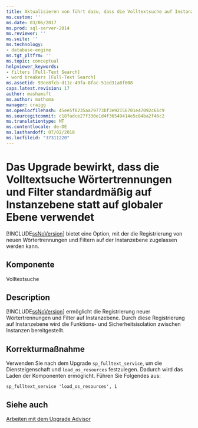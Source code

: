 ```yaml
---
title: Aktualisieren von führt dazu, dass die Volltextsuche auf Instanzebene und nicht auf globaler wörtertrennungen und Filter standardmäßig verwendet | Microsoft-Dokumentation
ms.custom: ''
ms.date: 03/06/2017
ms.prod: sql-server-2014
ms.reviewer: ''
ms.suite: ''
ms.technology:
- database-engine
ms.tgt_pltfrm: ''
ms.topic: conceptual
helpviewer_keywords:
- filters [Full-Text Search]
- word breakers [Full-Text Search]
ms.assetid: 93ee8fcb-d11c-49fa-8fac-51ed31a8f008
caps.latest.revision: 17
author: mashamsft
ms.author: mathoma
manager: craigg
ms.openlocfilehash: 45ee5f8235aa79773bf3e92156701e47092c61c9
ms.sourcegitcommit: c18fadce27f330e1d4f36549414e5c84ba2f46c2
ms.translationtype: MT
ms.contentlocale: de-DE
ms.lasthandoff: 07/02/2018
ms.locfileid: "37311220"
---
```

# <a name="upgrading-will-cause-full-text-search-to-use-instance-level-not-global-word-breakers-and-filters-by-default"></a>Das Upgrade bewirkt, dass die Volltextsuche Wörtertrennungen und Filter standardmäßig auf Instanzebene statt auf globaler Ebene verwendet
  [!INCLUDE[ssNoVersion](../../includes/ssnoversion-md.md)] bietet eine Option, mit der die Registrierung von neuen Wörtertrennungen und Filtern auf der Instanzebene zugelassen werden kann.  
  
## <a name="component"></a>Komponente  
 Volltextsuche  
  
## <a name="description"></a>Description  
 [!INCLUDE[ssNoVersion](../../includes/ssnoversion-md.md)] ermöglicht die Registrierung neuer Wörtertrennungen und Filter auf Instanzebene. Durch diese Registrierung auf Instanzebene wird die Funktions- und Sicherheitsisolation zwischen Instanzen bereitgestellt.  
  
## <a name="corrective-action"></a>Korrekturmaßnahme  
 Verwenden Sie nach dem Upgrade `sp_fulltext_service`, um die Diensteigenschaft und `load_os_resources` festzulegen. Dadurch wird das Laden der Komponenten ermöglicht. Führen Sie Folgendes aus:  
  
 `sp_fulltext_service 'load_os_resources', 1`  
  
## <a name="see-also"></a>Siehe auch  
 [Arbeiten mit dem Upgrade Advisor](../../../2014/sql-server/install/working-with-upgrade-advisor.md)  
  
  
